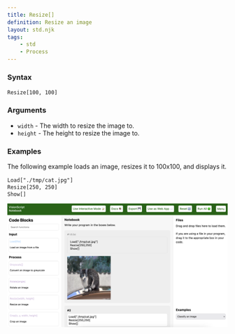 ```yaml
---
title: Resize[]
definition: Resize an image
layout: std.njk
tags:
    - std
    - Process
---
```


### Syntax

```
Resize[100, 100]
```

### Arguments

- `width` - The width to resize the image to.
- `height` - The height to resize the image to.

### Examples

The following example loads an image, resizes it to 100x100, and displays it.

```
Load["./tmp/cat.jpg"]
Resize[250, 250]
Show[]
```

![A photo of a cat resized to 250x250](/assets/resize.png)